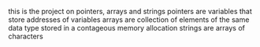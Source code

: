 this is the project on pointers, arrays and strings
pointers are variables that store addresses of variables
arrays are collection of elements of the same data type stored in a contageous memory allocation
strings are arrays of characters
